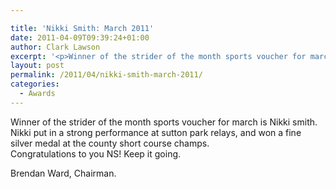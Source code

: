 ```yaml
---

title: 'Nikki Smith: March 2011'
date: 2011-04-09T09:39:24+01:00
author: Clark Lawson
excerpt: '<p>Winner of the strider of the month sports voucher for march is Nikki smith.Nikki put in a strong performance at sutton park relays, and won a fine silver medal at the county short course champs.Congratulations to you NS! Keep it going.Brendan Ward, Chairman.</p>'
layout: post
permalink: /2011/04/nikki-smith-march-2011/
categories:
  - Awards
---
```

</p> 

Winner of the strider of the month sports voucher for march is Nikki smith.  
Nikki put in a strong performance at sutton park relays, and won a fine silver medal at the county short course champs.  
Congratulations to you NS! Keep it going.

Brendan Ward, Chairman.